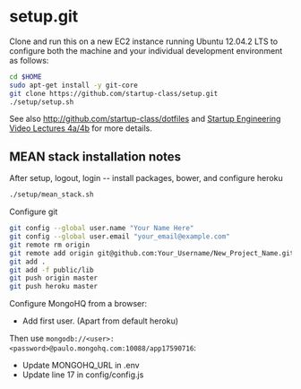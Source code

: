setup.git
=========
Clone and run this on a new EC2 instance running Ubuntu 12.04.2 LTS to
configure both the machine and your individual development environment as
follows:

```sh
cd $HOME
sudo apt-get install -y git-core
git clone https://github.com/startup-class/setup.git
./setup/setup.sh   
```

See also http://github.com/startup-class/dotfiles and
[Startup Engineering Video Lectures 4a/4b](https://class.coursera.org/startup-001/lecture/index)
for more details.



## MEAN stack installation notes
After setup, logout, login -- install packages, bower, and configure heroku
```sh
./setup/mean_stack.sh
```

Configure git
```sh
git config --global user.name "Your Name Here"
git config --global user.email "your_email@example.com"
git remote rm origin
git remote add origin git@github.com:Your_Username/New_Project_Name.git
git add .
git add -f public/lib
git push origin master
git push heroku master
```

Configure MongoHQ from a browser:
* Add first user.  (Apart from default heroku)

Then use ``mongodb://<user>:<password>@paulo.mongohq.com:10088/app17590716``:
* Update MONGOHQ_URL in .env
* Update line 17 in config/config.js






